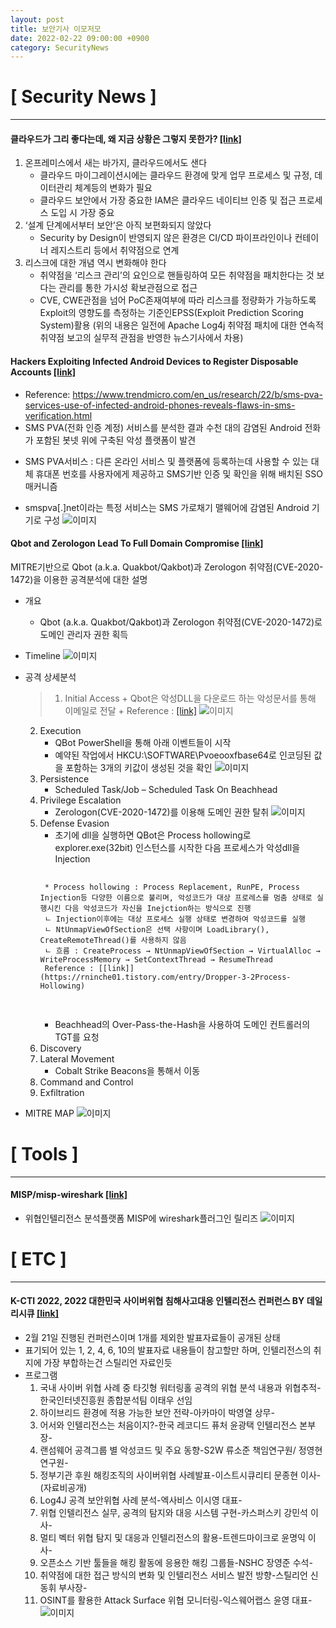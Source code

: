 ```yaml
---
layout: post
title: 보안기사 이모저모
date: 2022-02-22 09:00:00 +0900
category: SecurityNews
---
```



# [ Security News ]
---
#### 클라우드가 그리 좋다는데, 왜 지금 상황은 그렇지 못한가? [[link]](https://www.boannews.com/media/view.asp?idx=104920&fbclid=IwAR3BPqbYB1IGhHQc3WRIVoiztSnwvNw5vIQ-1SruRXneBe09E6OUsvVMyqo)
1. 온프레미스에서 새는 바가지, 클라우드에서도 샌다
	- 클라우드 마이그레이션시에는 클라우드 환경에 맞게 업무 프로세스 및 규정, 데이터관리 체계등의 변화가 필요
	- 클라우드 보안에서 가장 중요한 IAM은 클라우드 네이티브 인증 및 접근 프로세스 도입 시 가장 중요
2. ‘설계 단계에서부터 보안’은 아직 보편화되지 않았다
	- Security by Design이 반영되지 않은 환경은 CI/CD 파이프라인이나 컨테이너 레지스트리 등에서 취약점으로 연계
3. 리스크에 대한 개념 역시 변화해야 한다
	- 취약점을 ‘리스크 관리’의 요인으로 핸들링하여 모든 취약점을 패치한다는 것 보다는 관리를 통한 가시성 확보관점으로 접근
	- CVE, CWE관점을 넘어 PoC존재여부에 따라 리스크를 정량화가 가능하도록 Exploit의 영향도를 측정하는 기준인EPSS(Exploit Prediction Scoring System)활용
	(위의 내용은 일전에 Apache Log4j 취약점 패치에 대한 연속적 취약점 보고의 실무적 관점을 반영한 뉴스기사에서 차용)

#### Hackers Exploiting Infected Android Devices to Register Disposable Accounts [[link]](https://thehackernews.com/2022/02/hackers-exploit-bug-in-sms-verification.html?fbclid=IwAR1k1sk9kdhM2hjrmGzcXFHCmj5frRipCPtkIEJKcYrbEIyfbD9njF6mXn8)
- Reference: https://www.trendmicro.com/en_us/research/22/b/sms-pva-services-use-of-infected-android-phones-reveals-flaws-in-sms-verification.html
- SMS PVA(전화 인증 계정) 서비스를 분석한 결과 수천 대의 감염된 Android 전화가 포함된 봇넷 위에 구축된 악성 플랫폼이 발견
* SMS PVA서비스 : 다른 온라인 서비스 및 플랫폼에 등록하는데 사용할 수 있는 대체 휴대폰 번호를 사용자에게 제공하고 SMS기반 인증 및 확인을 위해 배치된 SSO 매커니즘
- smspva[.]net이라는 특정 서비스는 SMS 가로채기 맬웨어에 감염된 Android 기기로 구성
![이미지](1)
 

#### Qbot and Zerologon Lead To Full Domain Compromise [[link]](https://thedfirreport.com/2022/02/21/qbot-and-zerologon-lead-to-full-domain-compromise/?fbclid=IwAR1S6stFBqjcM2bgfmN5O76wYkBZiGvxMeUQrm7xi19hGpKm19NzLOHm7hI)
MITRE기반으로 Qbot (a.k.a. Quakbot/Qakbot)과 Zerologon 취약점(CVE-2020-1472)을 이용한 공격분석에 대한 설명
- 개요
	+ Qbot (a.k.a. Quakbot/Qakbot)과 Zerologon 취약점(CVE-2020-1472)로 도메인 관리자 권한 획득
- Timeline
![이미지](2) 


- 공격 상세분석
	>1. Initial Access
		+ Qbot은 악성DLL을 다운로드 하는 악성문서를 통해 이메일로 전달
		+ Reference : [[link]](https://tria.ge/211115-r554waafe6)
		![이미지](3)
		
	2. Execution
		+ QBot PowerShell을 통해 아래 이벤트들이 시작
		+ 예약된 작업에서 HKCU:\SOFTWARE\Pvoeooxfbase64로 인코딩된 값을 포함하는 3개의 키값이 생성된 것을 확인
		![이미지](4)
	3. Persistence
		+ Scheduled Task/Job – Scheduled Task On Beachhead
	4. Privilege Escalation
		+ Zerologon(CVE-2020-1472)를 이용해 도메인 권한 탈취
		![이미지](5)
	5. Defense Evasion
		+ 초기에 dll을 실행하면 QBot은 Process hollowing로 explorer.exe(32bit) 인스턴스를 시작한 다음 프로세스가 악성dll을 Injection
		<pre>
		<code>
		* Process hollowing : Process Replacement, RunPE, Process Injection등 다양한 이름으로 불리며, 악성코드가 대상 프로레스를 멈춤 상태로 실행시킨 다음 악성코드가 자신을 Inejction하는 방식으로 진행
		ㄴ Injection이후에는 대상 프로세스 실행 상태로 변경하여 악성코드를 실행
		ㄴ NtUnmapViewOfSection은 선택 사항이며 LoadLibrary(), CreateRemoteThread()를 사용하지 않음
		ㄴ 흐름 : CreateProcess → NtUnmapViewOfSection → VirtualAlloc → WriteProcessMemory → SetContextThread → ResumeThread
		Reference : [[link]](https://rninche01.tistory.com/entry/Dropper-3-2Process-Hollowing)
		</code>
		</pre>
		+ Beachhead의 Over-Pass-the-Hash을 사용하여 도메인 컨트롤러의 TGT를 요청
	6. Discovery
	7. Lateral Movement
		+ Cobalt Strike Beacons을 통해서 이동
	8. Command and Control
	9. Exfiltration

- MITRE MAP
![이미지](6)

# [ Tools ]
---
#### MISP/misp-wireshark [[link]](https://github.com/MISP/misp-wireshark?fbclid=IwAR30dMKnGFyCB_up7Pb-bzfRh8ICOMVHaA2m1bzk3se2s-ztFhsGmjgC4Tc)
- 위협인텔리전스 분석플랫폼 MISP에 wireshark플러그인 릴리즈
![이미지](7)

# [ ETC ]
---
#### K-CTI 2022, 2022 대한민국 사이버위협 침해사고대응 인텔리전스 컨퍼런스 BY 데일리시큐 [[link]](https://www.dailysecu.com/form/register.html?form_id=1639440295&fbclid=IwAR0CN6XM_19Vv6Myrvo5JW8SZpF6JjSwzjncmvsNP-QvWcL17lCaW_RYeAY)
- 2월 21일 진행된 컨퍼런스이며 1개를 제외한 발표자료들이 공개된 상태
- 표기되어 있는 1, 2, 4, 6, 10의 발표자료 내용들이 참고할만 하며, 인텔리전스의 취지에 가장 부합하는건 스틸리언 자료인듯
- 프로그램
	1. 국내 사이버 위협 사례 중 타깃형 워터링홀 공격의 위협 분석 내용과 위협추적-한국인터넷진흥원 종합분석팀 이태우 선임
	1. 하이브리드 환경에 적용 가능한 보안 전략-아카마이 박영열 상무-
	1. 어서와 인텔리전스는 처음이지?-한국 레코디드 퓨처 윤광택 인텔리전스 본부장-
	1. 랜섬웨어 공격그룹 별 악성코드 및 주요 동향-S2W 류소준 책임연구원/ 정영현 연구원-
	1. 정부기관 후원 해킹조직의 사이버위협 사례발표-이스트시큐리티 문종현 이사-(자료비공개)
	1. Log4J 공격 보안위협 사례 분석-엑사비스 이시영 대표-
	1. 위협 인텔리전스 실무, 공격의 탐지와 대응 시스템 구현-카스퍼스키 강민석 이사-
	1. 멀티 벡터 위협 탐지 및 대응과 인텔리전스의 활용-트렌드마이크로 윤명익 이사-
	1. 오픈소스 기반 툴들을 해킹 활동에 응용한 해킹 그룹들-NSHC 장영준 수석-
	1. 취약점에 대한 접근 방식의 변화 및 인텔리전스 서비스 발전 방향-스틸리언 신동휘 부사장-
	1. OSINT를 활용한 Attack Surface 위협 모니터링-익스웨어랩스 윤영 대표-
![이미지](8)
 
